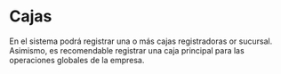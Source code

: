 # Cajas

En el sistema podrá registrar una o más cajas registradoras or sucursal. Asimismo, es recomendable registrar una caja principal para las operaciones globales de la empresa.
